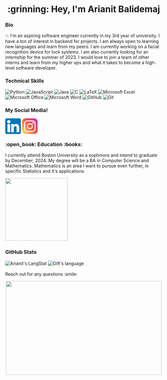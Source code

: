 <h1 align="center"><width = 1000px> :grinning: Hey, I'm Arianit Balidemaj  </h2>  
    
    
<h3 ><width = 30px> Bio  </h3>

:boom: I'm an aspiring software engineer currently in my 3rd year of university. I have a ton of interest in backend for projects. I am always open to learning new languages and learn from my peers. I am currently working on a facial recognition device for lock systems. I am also currently looking for an internship for the summer of 2023. I would love to join a team of other interns and learn from my higher ups and what it takes to become a high-level software developer. 
  
<h3 ><width = 30px> 	 Technical Skills </h3>
  
![Python](https://img.shields.io/badge/python-3670A0?style=for-the-badge&logo=python&logoColor=ffdd54) ![JavaScript](https://img.shields.io/badge/javascript-%23323330.svg?style=for-the-badge&logo=javascript&logoColor=%23F7DF1E) ![Java](https://img.shields.io/badge/java-%23ED8B00.svg?style=for-the-badge&logo=java&logoColor=white) ![C](https://img.shields.io/badge/c-%2300599C.svg?style=for-the-badge&logo=c&logoColor=white) ![LaTeX](https://img.shields.io/badge/latex-%23008080.svg?style=for-the-badge&logo=latex&logoColor=white) ![Microsoft Excel](https://img.shields.io/badge/Microsoft_Excel-217346?style=for-the-badge&logo=microsoft-excel&logoColor=white) ![Microsoft Office](https://img.shields.io/badge/Microsoft_Office-D83B01?style=for-the-badge&logo=microsoft-office&logoColor=white) ![Microsoft Word](https://img.shields.io/badge/Microsoft_Word-2B579A?style=for-the-badge&logo=microsoft-word&logoColor=white) ![GitHub](https://img.shields.io/badge/github-%23121011.svg?style=for-the-badge&logo=github&logoColor=white) 	![Git](https://img.shields.io/badge/git-%23F05033.svg?style=for-the-badge&logo=git&logoColor=white)

 <h3 align="left" ><width = 30px> My Social Media! </h3>

 <a href= "https://www.linkedin.com/in/arianit-balidemaj-126b031ab/"><img align="center" src="https://raw.githubusercontent.com/ArianitBalidemaj/ArianitBalidemaj/main/Images/linkedin.svg" alt= "icon | LinkedIn" width="50px"/></a> <a href= "https://www.instagram.com/diparianit/"><img align="center" src="https://raw.githubusercontent.com/ArianitBalidemaj/ArianitBalidemaj/main/Images/instagram.svg" alt= "icon | Instagram" width="50px"/></a>
 
<h3 ><width = 30px> :open_book: Education 	:books:  </h3>
  I currently attend Boston University as a sophmore and intend to graduate by December, 2024. My degree will be a BA in Computer Science and Mathematics. Mathematics is an area I want to pursue even further, in specific Statistics and it's applications. 
<p align="left"><img src = https://media2.giphy.com/media/PmpDHNIPGR8lkAU6eq/giphy.gif?cid=790b7611a07b18c702298624316ad3ee996e8961bf2d5f2a&rid=giphy.gif&ct=s  width="200" height="200">
  <p>
<h3> <width = 30px> GitHub Stats  </h3>
  
<div>
   <img align="center" src="https://github-readme-streak-stats.herokuapp.com/?user=ArianitBalidemaj" alt="Arianit's LangStat" />
  <img align="center" src="https://github-readme-stats.vercel.app/api/top-langs?username=ArianitBalidemaj&langs_count=10&show_icons=true&locale=en&layout=compact&theme=light" alt="Gift's language" height="192px"  width="500px"/>
</div>
  <br />
Reach out for any questions :smile:
<p align="center"><img src = https://thumbs.gfycat.com/DifficultLimpingBubblefish-max-1mb.gif  width="500" height="300">
 <p>
   

  
<!---
ArianitBalidemaj/ArianitBalidemaj is a ✨ special ✨ repository because its `README.md` (this file) appears on your GitHub profile.
You can click the Preview link to take a look at your changes.
--->
